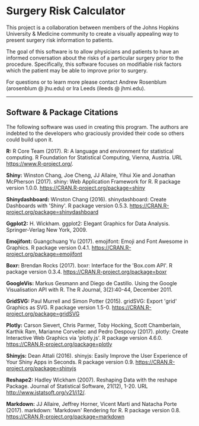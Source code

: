 # Surgery Risk Calculator

This project is a collaboration between members of the Johns Hopkins University & Medicine community to create a visually appealing way to present surgery risk information to patients.

The goal of this software is to allow physicians and patients to have an informed conversation about the risks of a particular surgery prior to the procedure. Specifically, this software focuses on modifiable risk factors which the patient may be able to improve prior to surgery.

For questions or to learn more please contact Andrew Rosenblum (arosenblum @ jhu.edu) or Ira Leeds (ileeds @ jhmi.edu).

---

## Software & Package Citations
The following software was used in creating this program. The authors are indebted to the developers who graciously provided their code so others could build upon it.

**R:**
R Core Team (2017). R: A language and environment for statistical
  computing. R Foundation for Statistical Computing, Vienna, Austria. URL
  https://www.R-project.org/.

**Shiny:**
Winston Chang, Joe Cheng, JJ Allaire, Yihui Xie and Jonathan McPherson
  (2017). shiny: Web Application Framework for R. R package version 1.0.0.
  https://CRAN.R-project.org/package=shiny
  
**Shinydashboard:**
Winston Chang (2016). shinydashboard: Create Dashboards with 'Shiny'. R
package version 0.5.3. https://CRAN.R-project.org/package=shinydashboard
  
**Ggplot2:**
H. Wickham. ggplot2: Elegant Graphics for Data Analysis. Springer-Verlag
  New York, 2009.

**Emojifont:**
Guangchuang Yu (2017). emojifont: Emoji and Font Awesome in Graphics. R
  package version 0.4.1. https://CRAN.R-project.org/package=emojifont

**Boxr:**
Brendan Rocks (2017). boxr: Interface for the 'Box.com API'. R package
version 0.3.4. https://CRAN.R-project.org/package=boxr

**GoogleVis:**
Markus Gesmann and Diego de Castillo. Using the Google Visualisation API
with R. The R Journal, 3(2):40-44, December 2011.

**GridSVG:**
Paul Murrell and Simon Potter (2015). gridSVG: Export 'grid' Graphics as
SVG. R package version 1.5-0. https://CRAN.R-project.org/package=gridSVG

**Plotly:**
Carson Sievert, Chris Parmer, Toby Hocking, Scott Chamberlain, Karthik
Ram, Marianne Corvellec and Pedro Despouy (2017). plotly: Create
Interactive Web Graphics via 'plotly.js'. R package version 4.6.0.
https://CRAN.R-project.org/package=plotly

**Shinyjs:**
Dean Attali (2016). shinyjs: Easily Improve the User Experience of Your
Shiny Apps in Seconds. R package version 0.9.
https://CRAN.R-project.org/package=shinyjs

**Reshape2:**
Hadley Wickham (2007). Reshaping Data with the reshape Package. Journal
  of Statistical Software, 21(12), 1-20. URL
  http://www.jstatsoft.org/v21/i12/.
  
  **Markdown:**
JJ Allaire, Jeffrey Horner, Vicent Marti and Natacha Porte (2017).
  markdown: 'Markdown' Rendering for R. R package version 0.8.
  https://CRAN.R-project.org/package=markdown

